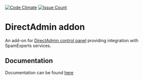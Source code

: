 [![Code Climate](https://codeclimate.com/github/SpamExperts/directadmin-addon/badges/gpa.svg)](https://codeclimate.com/github/SpamExperts/directadmin-addon) [![Issue Count](https://codeclimate.com/github/SpamExperts/directadmin-addon/badges/issue_count.svg)](https://codeclimate.com/github/SpamExperts/directadmin-addon)

# DirectAdmin addon
An add-on for [DirectAdmin control panel](http://directadmin.com) providing integration with SpamExperts services.

## Documentation
Documentation can be found [here](https://my.spamexperts.com/kb/50/DirectAdmin-addon.html "SpamExperts' Knowledge base")
